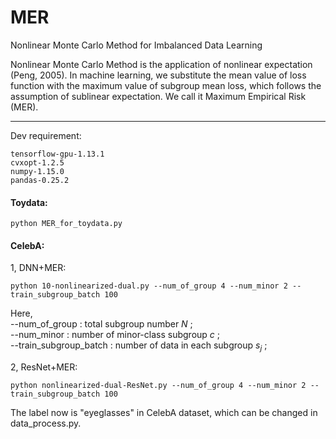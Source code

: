 
# MER
Nonlinear Monte Carlo Method for Imbalanced Data Learning

Nonlinear Monte Carlo Method is the application of nonlinear expectation (Peng, 2005). In machine learning, we substitute the mean value of loss function with the maximum value of subgroup mean loss, which follows the assumption of sublinear expectation. We call it Maximum Empirical Risk (MER).

****

Dev requirement:

```
tensorflow-gpu-1.13.1
cvxopt-1.2.5
numpy-1.15.0
pandas-0.25.2
```

#### Toydata:
```
python MER_for_toydata.py
```

#### CelebA:  
1, DNN+MER:


```
python 10-nonlinearized-dual.py --num_of_group 4 --num_minor 2 --train_subgroup_batch 100
``` 
Here,  
--num_of_group : total subgroup number $N$ ;    
--num_minor    : number of minor-class subgroup $c$ ;      
--train_subgroup_batch : number of data in each subgroup $s_j$ ;   



2, ResNet+MER:

```
python nonlinearized-dual-ResNet.py --num_of_group 4 --num_minor 2 --train_subgroup_batch 100
```

The label now is "eyeglasses" in CelebA dataset, which can be changed in data_process.py. 
